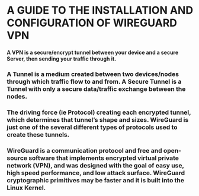 
# A GUIDE TO THE INSTALLATION AND CONFIGURATION OF WIREGUARD VPN 

#### A VPN is a secure/encrypt tunnel between your device and a secure Server, then sending your traffic through it. 

### A Tunnel is a medium created between two devices/nodes through which traffic flow to and from. A Secure Tunnel is a Tunnel with only a secure data/traffic exchange between the nodes.

### The driving force (ie Protocol) creating each encrypted tunnel, which determines that tunnel’s shape and sizes. WireGuard is just one of the several different types of protocols used to create these tunnels.

### WireGuard is a communication protocol and free and open-source software that implements encrypted virtual private network (VPN), and was designed with the goal of easy use, high speed performance, and low attack surface. WireGuard cryptographic primitives may be faster and it is built into the Linux Kernel.
